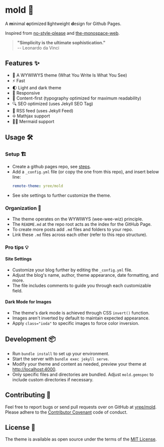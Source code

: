 # mold 🍄

A **m**inimal **o**ptimized **l**ightweight **d**esign for Github Pages.

Inspired from [no-style-please](https://github.com/riggraz/no-style-please) and [the-monospace-web](https://github.com/owickstrom/the-monospace-web).

> **"Simplicity is the ultimate sophistication."**  
> -- Leonardo da Vinci

## Features ✨

- 👀 A WYWIWYS theme (What You Write Is What You See)
- ⚡️ Fast
- 🌓 Light and dark theme
- 📱 Responsive
- 📖 Content-first (typography optimized for maximum readability)
- 🔍 SEO optimized (uses Jekyll SEO Tag)
- 📰 RSS feed (uses Jekyll Feed)
- ➗ Mathjax support
- 🧜‍♀️ Mermaid support

## Usage 🛠️

### Setup 🏗️

- Create a github pages repo, see [steps](https://docs.github.com/en/pages/getting-started-with-github-pages/creating-a-github-pages-site).
- Add a `_config.yml` file (or copy the one from this repo), and insert below line:
    ```yaml
    remote-theme: yree/mold
    ``` 
- See site settings to further customize the theme.

### Organization 📂
- The theme operates on the WYWIWYS (wee-wee-wiz) principle.
- The `README.md` at the repo root acts as the index for the GitHub Page.
- To create more posts add `.md` files and folders to your repo.
- Link these `.md` files across each other (refer to this repo structure).

### Pro tips 💡

#### Site Settings

- Customize your blog further by editing the `_config.yml` file.
- Adjust the blog's name, author, theme appearance, date formatting, and more.
- The file includes comments to guide you through each customizable field.

#### Dark Mode for Images

- The theme's dark mode is achieved through CSS `invert()` function.
- Images aren't inverted by default to maintain expected appearance.
- Apply `class="ioda"` to specific images to force color inversion.

## Development 📦

- Run `bundle install` to set up your environment.
- Start the server with `bundle exec jekyll serve`.
- Modify your theme and content as needed, preview your theme at [http://localhost:4000](http://localhost:4000).
- Only specific files and directories are bundled. Adjust `mold.gemspec` to include custom directories if necessary.

## Contributing 🤝

Feel free to report bugs or send pull requests over on GitHub at [yree/mold](https://github.com/yree/mold). Please adhere to the [Contributor Covenant](http://contributor-covenant.org/) code of conduct.

## License 📃

The theme is available as open source under the terms of the [MIT License](LICENSE).
